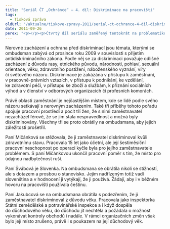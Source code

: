 ```yaml
---
title: "Seriál ČT „Ochránce“ – 4. díl: Diskriminace na pracovišti"
tags:
  - Tisková zpráva
oldUrl: "/aktualne/tiskove-zpravy-2011/serial-ct-ochrance-4-dil-diskriminace-na-pracovisti"
date: 2011-09-26
perex: "<p></p><p>Čtvrtý díl seriálu zaměřený tentokrát na problematiku nerovného zacházení v pracovně-právních vztazích vysílá ČT2 v úterý 27. 9. v 17:20 hod a v repríze ve středu 28. 9. v 9:35 hod.</p>"
---
```


<!-- imported from the old website -->

<p>Nerovné zacházení a ochrana před diskriminací jsou témata, kterými se ombudsman zabývá od prosince roku 2009 v souvislosti s přijetím antidiskriminačního zákona. Podle něj se za diskriminaci považuje odlišné zacházení z důvodu rasy, etnického původu, národnosti, pohlaví, sexuální orientace, věku, zdravotního postižení, náboženského vyznání, víry či světového názoru. Diskriminace je zakázána v přístupu k zaměstnání, v pracovně-právních vztazích, v přístupu k podnikání, ke vzdělání, ke zdravotní péči, v přístupu ke zboží a službám, k přiznání sociálních výhod a v členství v odborových organizacích či profesních komorách.</p><p>Právě oblasti zaměstnání je nejčastějším místem, kde se lidé podle svého názoru setkávají s nerovným zacházením. Také tři příběhy tohoto pořadu spojuje pracovní prostředí a pocit tří žen, že s nimi zaměstnavatel nezacházel férově, že se jim stala nespravedlnost a možná byly diskriminovány. Všechny tři se proto obrátily na ombudsmana, aby jejich záležitosti prošetřil.</p><p>Paní Mičánková se stěžovala, že ji zaměstnavatel diskriminoval kvůli zdravotnímu stavu. Pracovala 15 let jako účetní, ale její šestiměsíční pracovní neschopnost po operaci kyčle byla pro jejího zaměstnavatele problémem. S paní Mičánkovou ukončil pracovní poměr s tím, že místo pro údajnou nadbytečnost ruší.</p><p>Paní Švábová je Slovenka. Na ombudsmana se obrátila nikoli se stížností, ale s dotazem a prosbou o stanovisko. Jejím nadřízeným totiž vadí slovenština a v hodnocení jí vytýkají, že ji používá. Žádají, aby i v běžném hovoru na pracovišti používala češtinu.</p>Paní Jakubcová se na ombudsmana obrátila s podezřením, že ji zaměstnavatel diskriminoval z důvodu věku. Pracovala jako inspektorka Státní zemědělské a potravinářské inspekce a i když dospěla do důchodového věku, do důchodu jít nechtěla a požádala o možnost vykonávat kontroly obchodů i nadále. V rámci organizačních změn však bylo její místo zrušeno, právě i s poukazem na její důchodový věk.

